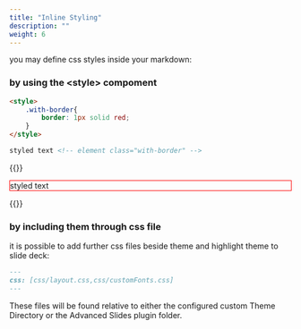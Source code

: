 ```yaml
---
title: "Inline Styling"
description: ""
weight: 6
---
```


you may define css styles inside your markdown:


### by using the \<style\> compoment

```md
<style>
	.with-border{
		border: 1px solid red;
	}
</style>

styled text <!-- element class="with-border" -->
```

{{<revealhtml theme="black" progress="true" controls="true">}}

<section>
<p style="border: 1px solid red;">styled text <!-- --></p>
</section>

{{</revealhtml>}}

### by including them through css file

it is possible to add further css files beside theme and highlight theme to slide deck:

```md
---
css: [css/layout.css,css/customFonts.css]
---
```

These files will be found relative to either the configured custom Theme Directory or 
the Advanced Slides plugin folder.
